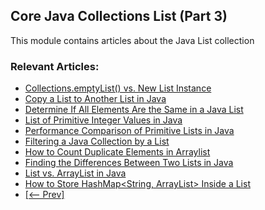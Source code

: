 ## Core Java Collections List (Part 3)

This module contains articles about the Java List collection

### Relevant Articles: 
- [Collections.emptyList() vs. New List Instance](https://www.baeldung.com/java-collections-emptylist-new-list)
- [Copy a List to Another List in Java](http://www.baeldung.com/java-copy-list-to-another)
- [Determine If All Elements Are the Same in a Java List](https://www.baeldung.com/java-list-all-equal)
- [List of Primitive Integer Values in Java](https://www.baeldung.com/java-list-primitive-int)
- [Performance Comparison of Primitive Lists in Java](https://www.baeldung.com/java-list-primitive-performance)
- [Filtering a Java Collection by a List](https://www.baeldung.com/java-filter-collection-by-list)
- [How to Count Duplicate Elements in Arraylist](https://www.baeldung.com/java-count-duplicate-elements-arraylist)
- [Finding the Differences Between Two Lists in Java](https://www.baeldung.com/java-lists-difference)
- [List vs. ArrayList in Java](https://www.baeldung.com/java-list-vs-arraylist)
- [How to Store HashMap<String, ArrayList> Inside a List](https://www.baeldung.com/java-hashmap-inside-list)
- [[<-- Prev]](/core-java-modules/core-java-collections-list-2)
